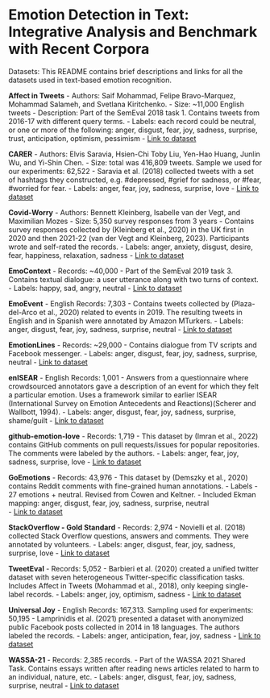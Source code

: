 # Emotion Detection in Text: Integrative Analysis and Benchmark with Recent Corpora

Datasets: This README contains brief descriptions and links for all the datasets used in text-based emotion recognition.

**Affect in Tweets**
    - Authors: Saif Mohammad, Felipe Bravo-Marquez, Mohammad Salameh, and Svetlana Kiritchenko.
    - Size: ~11,000 English tweets
    - Description: Part of the SemEval 2018 task 1. Contains tweets from 2016-17 with different query terms.
    - Labels: each record could be neutral, or one or more of the following: anger, disgust, fear, joy, sadness, surprise, trust, anticipation, optimism, pessimism
    - [Link to dataset](https://competitions.codalab.org/competitions/17751)

**CARER**
    - Authors: Elvis Saravia, Hsien-Chi Toby Liu, Yen-Hao Huang, Junlin Wu, and Yi-Shin Chen.
    - Size: total was 416,809 tweets. Sample we used for our experiments: 62,522
    - Saravia et al. (2018) collected tweets with a set of hashtags they constructed, e.g. #depressed, #grief for sadness, or #fear, #worried for fear.
    - Labels: anger, fear, joy, sadness, surprise, love
    - [Link to dataset](https://huggingface.co/datasets/dair-ai/emotion)

**Covid-Worry**
    - Authors: Bennett Kleinberg, Isabelle van der Vegt, and Maximilian Mozes
    - Size: 5,350 survey responses from 3 years
    - Contains survey responses collected by (Kleinberg et al., 2020) in the UK first in 2020 and then 2021-22 (van der Vegt and Kleinberg, 2023). Participants wrote and self-rated the records.
    - Labels: anger, anxiety, disgust, desire, fear, happiness, relaxation,  sadness
    - [Link to dataset](https://osf.io/awy7r/)

**EmoContext**
    - Records: ~40,000
    - Part of the SemEval 2019 task 3. Contains textual dialogue: a user utterance along with two turns of context.
    - Labels: happy, sad, angry, neutral
    - [Link to dataset](https://competitions.codalab.org/competitions/19790)

**EmoEvent**
    - English Records: 7,303
    - Contains tweets collected by (Plaza-del-Arco et al., 2020) related to events in 2019. The resulting tweets in English and in Spanish were annotated by Amazon MTurkers.
    - Labels: anger, disgust, fear, joy, sadness, surprise, neutral
    - [Link to dataset](https://github.com/fmplaza/EmoEvent)

**EmotionLines**
    - Records: ~29,000
    - Contains dialogue from TV scripts and Facebook messenger.
    - Labels: anger, disgust, fear, joy, sadness, surprise, neutral
    - [Link to dataset](https://doraemon.iis.sinica.edu.tw/emotionlines/index.html)

**enISEAR**
    - English Records: 1,001
    - Answers from a questionnaire where crowdsourced annotators gave a description of an event for which they felt a particular emotion. Uses a framework similar to earlier ISEAR (International Survey on Emotion Antecedents and Reactions)(Scherer and Wallbott, 1994).
    - Labels: anger, disgust, fear, joy, sadness, surprise, shame/guilt
    - [Link to dataset](https://www.ims.uni-stuttgart.de/forschung/ressourcen/korpora/deisear/)

**github-emotion-love**
    - Records: 1,719
    - This dataset by (Imran et al., 2022) contains GitHub comments on pull requests/issues for popular repositories. The comments were labeled by the authors.
    - Labels: anger, fear, joy, sadness, surprise, love
    - [Link to dataset](https://huggingface.co/datasets/imranraad/github-emotion-love)

**GoEmotions**
    - Records: 43,976
    - This dataset by (Demszky et al., 2020) contains Reddit comments with fine-grained human annotations.
    - Labels
      - 27 emotions + neutral. Revised from Cowen and Keltner.
      - Included Ekman mapping: anger, disgust, fear, joy, sadness, surprise, neutral  
    - [Link to dataset](https://github.com/google-research/google-research/tree/master/goemotions)

**StackOverflow - Gold Standard**
    - Records: 2,974
    - Novielli et al. (2018) collected Stack Overflow questions, answers and comments. They were annotated by volunteers.
    - Labels: anger, disgust, fear, joy, sadness, surprise, love
    - [Link to dataset](https://github.com/collab-uniba/EmotionDatasetMSR18/blob/master/Emotions_GoldSandard_andAnnotation.xlsx)

**TweetEval**
    - Records: 5,052
    - Barbieri et al. (2020) created a unified twitter dataset with seven heterogeneous Twitter-specific classification tasks. Includes Affect in Tweets (Mohammad et al., 2018), only keeping single-label records.
    - Labels: anger, joy, optimism, sadness
    - [Link to dataset](https://github.com/cardiffnlp/tweeteval/tree/main/datasets/emotion)

**Universal Joy**
    - English Records: 167,313. Sampling used for experiments: 50,195
    - Lamprinidis et al. (2021) presented a dataset with anonymized public Facebook posts collected in 2014 in 18 languages. The authors labeled the records.
    - Labels: anger, anticipation, fear, joy, sadness
    - [Link to dataset](https://github.com/sotlampr/universal-joy)

**WASSA-21**
    - Records: 2,385 records.
    - Part of the WASSA 2021 Shared Task. Contains essays written after reading news articles related to harm to an individual, nature, etc.
    - Labels: anger, disgust, fear, joy, sadness, surprise, neutral
    - [Link to dataset](https://competitions.codalab.org/competitions/28713)
